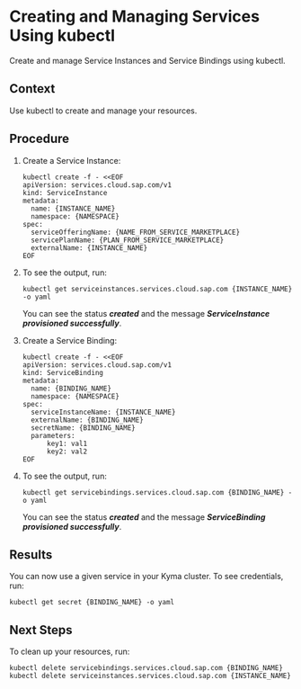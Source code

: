 <!-- loioc8520b1c5c67409eb2d6e06c519eef18 -->

# Creating and Managing Services Using kubectl

Create and manage Service Instances and Service Bindings using kubectl.



## Context

Use kubectl to create and manage your resources.



<a name="loioc8520b1c5c67409eb2d6e06c519eef18__steps_ayb_vch_ypb"/>

## Procedure

1.  Create a Service Instance:

    ```
    kubectl create -f - <<EOF
    apiVersion: services.cloud.sap.com/v1
    kind: ServiceInstance
    metadata:
      name: {INSTANCE_NAME}
      namespace: {NAMESPACE}
    spec:
      serviceOfferingName: {NAME_FROM_SERVICE_MARKETPLACE}
      servicePlanName: {PLAN_FROM_SERVICE_MARKETPLACE}
      externalName: {INSTANCE_NAME}
    EOF
    ```

2.  To see the output, run:

    ```
    kubectl get serviceinstances.services.cloud.sap.com {INSTANCE_NAME} -o yaml
    ```

    You can see the status ***created*** and the message ***ServiceInstance provisioned successfully***.

3.  Create a Service Binding:

    ```
    kubectl create -f - <<EOF
    apiVersion: services.cloud.sap.com/v1
    kind: ServiceBinding
    metadata:
      name: {BINDING_NAME}
      namespace: {NAMESPACE}
    spec:
      serviceInstanceName: {INSTANCE_NAME}
      externalName: {BINDING_NAME}
      secretName: {BINDING_NAME}
      parameters:
          key1: val1
          key2: val2
    EOF
    ```

4.  To see the output, run:

    ```
    kubectl get servicebindings.services.cloud.sap.com {BINDING_NAME} -o yaml
    ```

    You can see the status ***created*** and the message ***ServiceBinding provisioned successfully***.




<a name="loioc8520b1c5c67409eb2d6e06c519eef18__result_sch_bjy_bzb"/>

## Results

You can now use a given service in your Kyma cluster. To see credentials, run:

```
kubectl get secret {BINDING_NAME} -o yaml
```



<a name="loioc8520b1c5c67409eb2d6e06c519eef18__postreq_jqd_mjy_bzb"/>

## Next Steps

To clean up your resources, run:

```
kubectl delete servicebindings.services.cloud.sap.com {BINDING_NAME}
kubectl delete serviceinstances.services.cloud.sap.com {INSTANCE_NAME}
```


